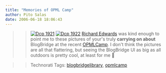 ```yaml
---
title: "Memories of OPML Camp"
author: Pito Salas
date: 2006-06-18 18:06:43
---
```


>>

>> [![Dcp
1921](https://i0.wp.com/s3.media.squarespace.com/production/1075723/12829350/weblogs/images/dcp_1921-tm.jpg?resize=352%2C233)](<https://i0.wp.com/s3.media.squarespace.com/production/1075723/12829350/weblogs/images/dcp_1921.jpg>)
[![Dcp
1922](https://i0.wp.com/s3.media.squarespace.com/production/1075723/12829350/weblogs/images/dcp_1922-tm.jpg?resize=352%2C233)](<https://i0.wp.com/s3.media.squarespace.com/production/1075723/12829350/weblogs/images/dcp_1922.jpg>)
[Richard Edwards](<http://www.treesandclouds.net/>) was kind enough to point
me to these pictures of your's truly **carrying on about** BlogBridge at the
recent [OPMLCamp](<http://www.opmlcamp.com/>). I don't think the pictures are
all that flattering, but seeing the BlogBridge UI as big as all outdoors is
pretty cool, at least for me 🙂

>>

>> Technorati Tags:
[blogbridgelibrary](<http://www.technorati.com/tag/blogbridgelibrary>),
[opmlcamp](<http://www.technorati.com/tag/opmlcamp>)


